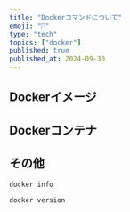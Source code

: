 ```yaml
---
title: "Dockerコマンドについて"
emoji: "🐋"
type: "tech"
topics: ["docker"]
published: true
published_at: 2024-09-30
---
```


## Dockerイメージ

## Dockerコンテナ

## その他

```bash
docker info
```

```bash
docker version
```
